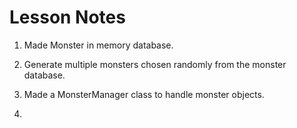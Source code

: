 # Lesson Notes

1. Made Monster in memory database.

2. Generate multiple monsters chosen randomly from the monster database.

3. Made a MonsterManager class to handle monster objects.

4. 